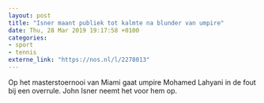 ```yaml
---
layout: post
title: "Isner maant publiek tot kalmte na blunder van umpire"
date: Thu, 28 Mar 2019 19:17:58 +0100
categories: 
- sport 
- tennis 
externe_link: "https://nos.nl/l/2278013"
---
```


Op het masterstoernooi van Miami gaat umpire Mohamed Lahyani in de fout bij een overrule. John Isner neemt het voor hem op.
